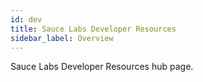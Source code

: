 ```yaml
---
id: dev
title: Sauce Labs Developer Resources
sidebar_label: Overview
---
```


Sauce Labs Developer Resources hub page.